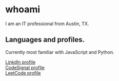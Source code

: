 # whoami

I am an IT professional from Austin, TX.

## Languages and profiles.

Currently most familiar with JavaScript and Python.  

[LinkdIn profile](https://www.linkedin.com/in/alexander-jordan-a6238131/)  
[CodeSignal profile](https://app.codesignal.com/profile/alex_j13)  
[LeetCode profile](https://leetcode.com/jordanlalexander/)  
